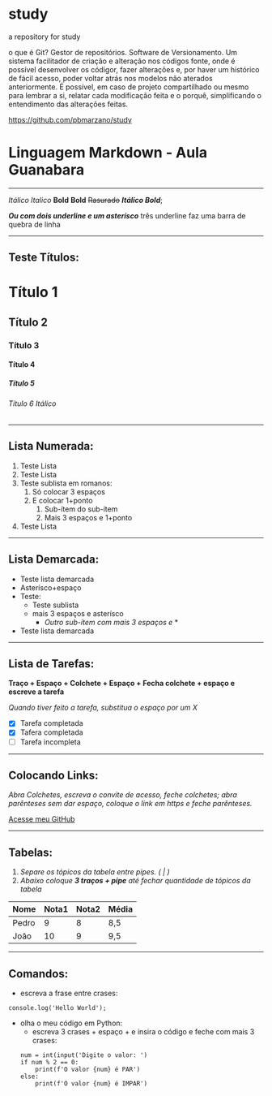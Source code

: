 # study
a repository for study

o que é Git? Gestor de repositórios. Software de Versionamento. Um sistema facilitador de criação e alteração nos códigos fonte, onde é possível desenvolver os códigor, fazer alterações e, por haver um histórico de fácil acesso, poder voltar atrás nos modelos não aterados anteriormente. É possível, em caso de projeto compartilhado ou mesmo para lembrar a si, relatar cada modificação feita e o porquê, simplificando o entendimento das alterações feitas.

https://github.com/pbmarzano/study

# Linguagem Markdown - Aula Guanabara
___

_Itálico_
*Italico*
**Bold**
__Bold__
~~Rasurado~~
_**Itálico Bold**_;

__*Ou com dois underline e um asterísco*__
três underline faz uma barra de quebra de linha

***
## Teste Títulos:

# Título 1
## Título 2
### Título 3
#### Título 4
##### Título 5
###### *Título 6 Itálico*

---

## Lista Numerada:

1. Teste Lista
1. Teste Lista
1. Teste sublista em romanos:
   1. Só colocar 3 espaços
   1. E colocar 1+ponto
      1. Sub-ítem do sub-ítem
      1. Mais 3 espaços e 1+ponto
1. Teste Lista

---

## Lista Demarcada:

* Teste lista demarcada
* Asterísco+espaço
* Teste:
   * Teste sublista
   * mais 3 espaços e asterísco
      * *Outro sub-ítem com mais 3 espaços e* *
* Teste lista demarcada
   
---

## Lista de Tarefas:

__Traço + Espaço + Colchete + Espaço + Fecha colchete + espaço e escreve a tarefa__

*Quando tiver feito a tarefa, substitua o espaço por um X*

- [X] Tarefa completada
- [X] Tafera completada
- [ ] Tarefa incompleta

---

## Colocando Links:
_Abra Colchetes, escreva o convite de acesso, feche colchetes; abra parênteses sem dar espaço, coloque o link em https e feche parênteses._

[Acesse meu GitHub](https://github.com/pbmarzano)

---

## Tabelas:
1. _Separe os tópicos da tabela entre pipes. ( | )_
1. _Abaixo coloque __3 traços + pipe__ até fechar quantidade de tópicos da tabela_

 Nome | Nota1 | Nota2 | Média
 ---|---|---|---
 Pedro | 9 | 8 | 8,5
 João | 10 | 9 | 9,5
 
 ---
 
 ## Comandos: 
 
 * escreva a frase entre crases:
 
 `console.log('Hello World');`
 
 * olha o meu código em Python:
    * escreva 3 crases + espaço + e insira o código e feche com mais 3 crases: 
    ```
    num = int(input('Digite o valor: ')
    if num % 2 == 0:
        print(f'O valor {num} é PAR')
    else:
        print(f'O valor {num} é IMPAR')
    ```
